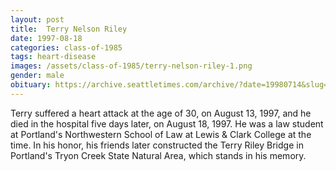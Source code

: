 ```yaml
---
layout: post
title:  Terry Nelson Riley
date: 1997-08-18
categories: class-of-1985
tags: heart-disease
images: /assets/class-of-1985/terry-nelson-riley-1.png
gender: male
obituary: https://archive.seattletimes.com/archive/?date=19980714&slug=2761064
---
```

Terry suffered a heart attack at the age of 30, on August 13, 1997, and he died in the hospital five days later, on August 18, 1997. He was a law student at Portland's Northwestern School of Law at Lewis & Clark College at the time. In his honor, his friends later constructed the Terry Riley Bridge in Portland's Tryon Creek State Natural Area, which stands in his memory.
